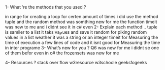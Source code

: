 1- What ’re the methods that you used ?

in range for creating a loop for certen amount of times
i did use the method tuple
and the random method was somthing new for me
the function timeit was new to me and i didnt see it in c# even
2- Explain each method ..
 tuple is samiler to a list it taks  vaمues and save it
 random for piking random values in a list weather it was a string or an integer
 timeit for Measuring the time of execution a few lines of code and it isnt good for Measuring the time in inter programe
3- What’s new for you ?
Q6 was new for me i didnt se one of them befor even in c#
the frozensets was new for me 

4- Resources ? 
stack over flow
w3resource
w3schoole
geeksfogeeks